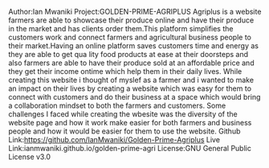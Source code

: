 Author:Ian Mwaniki
Project:GOLDEN-PRIME-AGRIPLUS
Agriplus is a website farmers are able to showcase their produce online and have their produce in the market and has clients order them.This platform simplifies the customers work and connect farmers and agricultural business people to their market.Having an online platform saves customers time and energy as they are able to get qua lity food products at ease at their doorsteps and also farmers are able to have their produce sold at an affordable price and they get their income ontime which help them in their daily lives.
While creating this website i thought of myslef as a farmer and i wanted to make an impact on their lives by creating a website which was easy for them to connect with customers and do their business at a space which would bring a collaboration mindset to both the farmers and customers. 
Some challenges I faced while creating the wbesite was the diversity of the website page and how it work make easier for both farmers and business people and how it would be easier for them to use the website.
Github Link:https://github.com/IanMwaniki/Golden-Prime-Agriplus
Live Link:ianmwaniki.github.io/golden-prime-agri
License:GNU General Public License v3.0